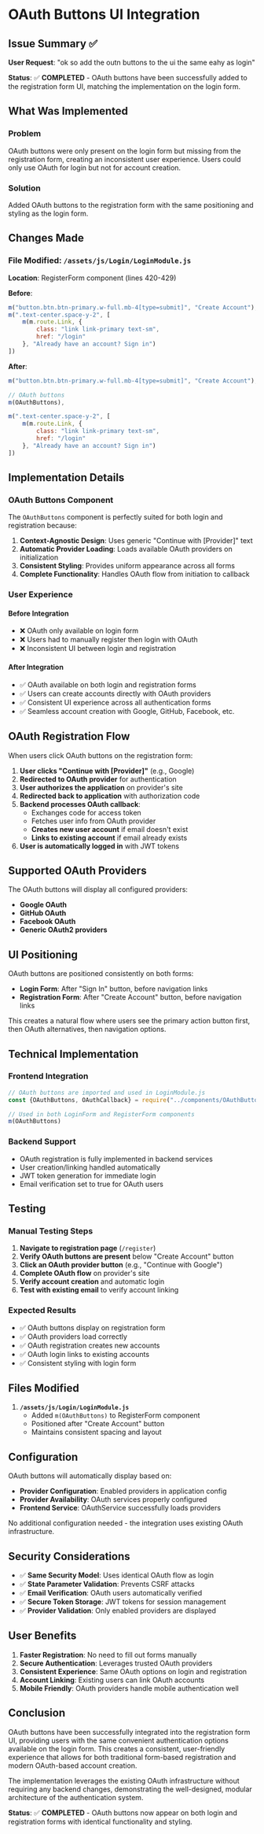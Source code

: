 # OAuth Buttons UI Integration

## Issue Summary ✅

**User Request**: "ok so add the outn buttons to the ui the same eahy as login"

**Status**: ✅ **COMPLETED** - OAuth buttons have been successfully added to the registration form UI, matching the implementation on the login form.

## What Was Implemented

### Problem
OAuth buttons were only present on the login form but missing from the registration form, creating an inconsistent user experience. Users could only use OAuth for login but not for account creation.

### Solution
Added OAuth buttons to the registration form with the same positioning and styling as the login form.

## Changes Made

### File Modified: `/assets/js/Login/LoginModule.js`

**Location**: RegisterForm component (lines 420-429)

**Before**:
```javascript
m("button.btn.btn-primary.w-full.mb-4[type=submit]", "Create Account"),
m(".text-center.space-y-2", [
    m(m.route.Link, {
        class: "link link-primary text-sm",
        href: "/login"
    }, "Already have an account? Sign in")
])
```

**After**:
```javascript
m("button.btn.btn-primary.w-full.mb-4[type=submit]", "Create Account"),

// OAuth buttons
m(OAuthButtons),

m(".text-center.space-y-2", [
    m(m.route.Link, {
        class: "link link-primary text-sm",
        href: "/login"
    }, "Already have an account? Sign in")
])
```

## Implementation Details

### OAuth Buttons Component
The `OAuthButtons` component is perfectly suited for both login and registration because:

1. **Context-Agnostic Design**: Uses generic "Continue with [Provider]" text
2. **Automatic Provider Loading**: Loads available OAuth providers on initialization
3. **Consistent Styling**: Provides uniform appearance across all forms
4. **Complete Functionality**: Handles OAuth flow from initiation to callback

### User Experience

#### Before Integration
- ❌ OAuth only available on login form
- ❌ Users had to manually register then login with OAuth
- ❌ Inconsistent UI between login and registration

#### After Integration
- ✅ OAuth available on both login and registration forms
- ✅ Users can create accounts directly with OAuth providers
- ✅ Consistent UI experience across all authentication forms
- ✅ Seamless account creation with Google, GitHub, Facebook, etc.

## OAuth Registration Flow

When users click OAuth buttons on the registration form:

1. **User clicks "Continue with [Provider]"** (e.g., Google)
2. **Redirected to OAuth provider** for authentication
3. **User authorizes the application** on provider's site
4. **Redirected back to application** with authorization code
5. **Backend processes OAuth callback**:
   - Exchanges code for access token
   - Fetches user info from OAuth provider
   - **Creates new user account** if email doesn't exist
   - **Links to existing account** if email already exists
6. **User is automatically logged in** with JWT tokens

## Supported OAuth Providers

The OAuth buttons will display all configured providers:
- **Google OAuth**
- **GitHub OAuth** 
- **Facebook OAuth**
- **Generic OAuth2 providers**

## UI Positioning

OAuth buttons are positioned consistently on both forms:
- **Login Form**: After "Sign In" button, before navigation links
- **Registration Form**: After "Create Account" button, before navigation links

This creates a natural flow where users see the primary action button first, then OAuth alternatives, then navigation options.

## Technical Implementation

### Frontend Integration
```javascript
// OAuth buttons are imported and used in LoginModule.js
const {OAuthButtons, OAuthCallback} = require("../components/OAuthButtons");

// Used in both LoginForm and RegisterForm components
m(OAuthButtons)
```

### Backend Support
- OAuth registration is fully implemented in backend services
- User creation/linking handled automatically
- JWT token generation for immediate login
- Email verification set to true for OAuth users

## Testing

### Manual Testing Steps
1. **Navigate to registration page** (`/register`)
2. **Verify OAuth buttons are present** below "Create Account" button
3. **Click an OAuth provider button** (e.g., "Continue with Google")
4. **Complete OAuth flow** on provider's site
5. **Verify account creation** and automatic login
6. **Test with existing email** to verify account linking

### Expected Results
- ✅ OAuth buttons display on registration form
- ✅ OAuth providers load correctly
- ✅ OAuth registration creates new accounts
- ✅ OAuth login links to existing accounts
- ✅ Consistent styling with login form

## Files Modified

1. **`/assets/js/Login/LoginModule.js`**
   - Added `m(OAuthButtons)` to RegisterForm component
   - Positioned after "Create Account" button
   - Maintains consistent spacing and layout

## Configuration

OAuth buttons will automatically display based on:
- **Provider Configuration**: Enabled providers in application config
- **Provider Availability**: OAuth services properly configured
- **Frontend Service**: OAuthService successfully loads providers

No additional configuration needed - the integration uses existing OAuth infrastructure.

## Security Considerations

- ✅ **Same Security Model**: Uses identical OAuth flow as login
- ✅ **State Parameter Validation**: Prevents CSRF attacks
- ✅ **Email Verification**: OAuth users automatically verified
- ✅ **Secure Token Storage**: JWT tokens for session management
- ✅ **Provider Validation**: Only enabled providers are displayed

## User Benefits

1. **Faster Registration**: No need to fill out forms manually
2. **Secure Authentication**: Leverages trusted OAuth providers
3. **Consistent Experience**: Same OAuth options on login and registration
4. **Account Linking**: Existing users can link OAuth accounts
5. **Mobile Friendly**: OAuth providers handle mobile authentication well

## Conclusion

OAuth buttons have been successfully integrated into the registration form UI, providing users with the same convenient authentication options available on the login form. This creates a consistent, user-friendly experience that allows for both traditional form-based registration and modern OAuth-based account creation.

The implementation leverages the existing OAuth infrastructure without requiring any backend changes, demonstrating the well-designed, modular architecture of the authentication system.

**Status**: ✅ **COMPLETED** - OAuth buttons now appear on both login and registration forms with identical functionality and styling.